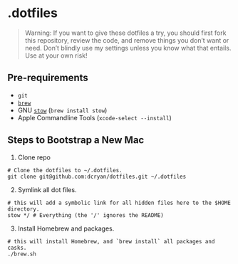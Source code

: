 # .dotfiles
> Warning: If you want to give these dotfiles a try, you should first fork this
> repository, review the code, and remove things you don’t want or need. Don’t
> blindly use my settings unless you know what that entails. Use at your own risk!

## Pre-requirements
- `git`
- [`brew`](https://brew.sh/)
- GNU [`stow`](https://www.gnu.org/software/stow/manual/stow.html) (`brew install stow`)
- Apple Commandline Tools (`xcode-select --install`)

## Steps to Bootstrap a New Mac
1. Clone repo

```
# Clone the dotfiles to ~/.dotfiles.
git clone git@github.com:dcryan/dotfiles.git ~/.dotfiles
```

2. Symlink all dot files.

```
# this will add a symbolic link for all hidden files here to the $HOME directory.
stow */ # Everything (the '/' ignores the README)
```

3. Install Homebrew and packages.

```
# this will install Homebrew, and `brew install` all packages and casks.
./brew.sh
```
